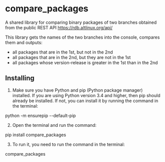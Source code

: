 # compare_packages

A shared library for comparing binary packages of two branches obtained from the public REST API https://rdb.altlinux.org/api/

This library gets the names of the two branches into the console, compares them and outputs:
- all packages that are in the 1st, but not in the 2nd
- all packages that are in the 2nd, but they are not in the 1st
- all packages whose version-release is greater in the 1st than in the 2nd

## Installing

1. Make sure you have Python and pip (Python package manager) installed. If you are using Python version 3.4 and higher, then pip should already be installed. If not, you can install it by running the command in the terminal:

python -m ensurepip --default-pip

2. Open the terminal and run the command:

pip install compare_packages

3. To run it, you need to run the command in the terminal:

compare_packages <first branch> <second branch>

